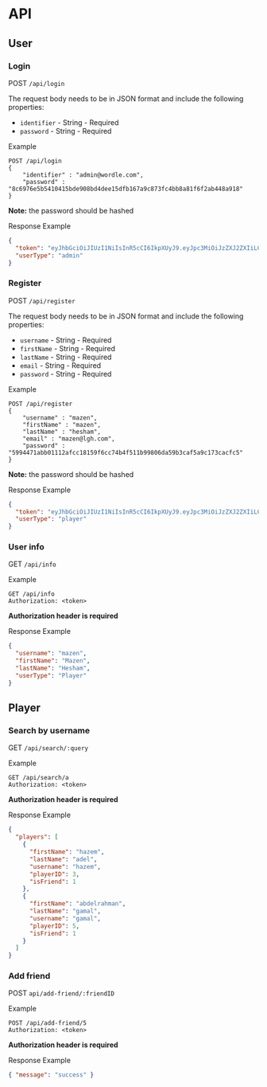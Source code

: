# API

## User

### Login

POST `/api/login`

The request body needs to be in JSON format and include the following properties:

- `identifier` - String - Required
- `password` - String - Required

Example

```
POST /api/login
{
    "identifier" : "admin@wordle.com",
    "password" : "8c6976e5b5410415bde908bd4dee15dfb167a9c873fc4bb8a81f6f2ab448a918"
}
```

**Note:** the password should be hashed

Response Example

```json
{
  "token": "eyJhbGciOiJIUzI1NiIsInR5cCI6IkpXUyJ9.eyJpc3MiOiJzZXJ2ZXIiLCJ1c2VySUQiOiIxIiwidXNlclR5cGUiOiJhZG1pbiJ9.qPwyN_FJ06KBq0fF0e8ocsCy7vHEF9LhS1kpwHnObgw",
  "userType": "admin"
}
```

### Register

POST `/api/register`

The request body needs to be in JSON format and include the following properties:

- `username` - String - Required
- `firstName` - String - Required
- `lastName` - String - Required
- `email` - String - Required
- `password` - String - Required

Example

```
POST /api/register
{
    "username" : "mazen",
    "firstName" : "mazen",
    "lastName" : "hesham",
    "email" : "mazen@lgh.com",
    "password" : "5994471abb01112afcc18159f6cc74b4f511b99806da59b3caf5a9c173cacfc5"
}
```

**Note:** the password should be hashed

Response Example

```json
{
  "token": "eyJhbGciOiJIUzI1NiIsInR5cCI6IkpXUyJ9.eyJpc3MiOiJzZXJ2ZXIiLCJ1c2VySUQiOiIxIiwidXNlclR5cGUiOiJhZG1pbiJ9.qPwyN_FJ06KBq0fF0e8ocsCy7vHEF9LhS1kpwHnObgw",
  "userType": "player"
}
```

### User info

GET `/api/info`

Example

```
GET /api/info
Authorization: <token>
```

**Authorization header is required**

Response Example

```json
{
  "username": "mazen",
  "firstName": "Mazen",
  "lastName": "Hesham",
  "userType": "Player"
}
```

## Player

### Search by username

GET `/api/search/:query`

Example

```
GET /api/search/a
Authorization: <token>
```

**Authorization header is required**

Response Example

```json
{
  "players": [
    {
      "firstName": "hazem",
      "lastName": "adel",
      "username": "hazem",
      "playerID": 3,
      "isFriend": 1
    },
    {
      "firstName": "abdelrahman",
      "lastName": "gamal",
      "username": "gamal",
      "playerID": 5,
      "isFriend": 1
    }
  ]
}
```

### Add friend

POST `api/add-friend/:friendID`

Example

```
POST /api/add-friend/5
Authorization: <token>
```

**Authorization header is required**

Response Example

```json
{ "message": "success" }
```
